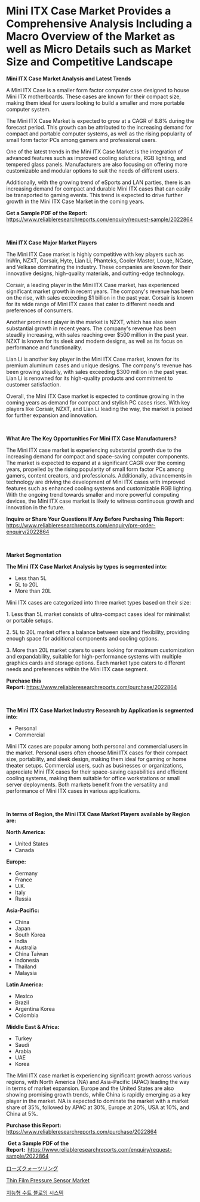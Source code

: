 <p><h1>Mini ITX Case Market Provides a Comprehensive Analysis Including a Macro Overview of the Market as well as Micro Details such as Market Size and Competitive Landscape</h1></p><p><strong>Mini ITX Case Market Analysis and Latest Trends</strong></p>
<p><p>A Mini ITX Case is a smaller form factor computer case designed to house Mini ITX motherboards. These cases are known for their compact size, making them ideal for users looking to build a smaller and more portable computer system.</p><p>The Mini ITX Case Market is expected to grow at a CAGR of 8.8% during the forecast period. This growth can be attributed to the increasing demand for compact and portable computer systems, as well as the rising popularity of small form factor PCs among gamers and professional users. </p><p>One of the latest trends in the Mini ITX Case Market is the integration of advanced features such as improved cooling solutions, RGB lighting, and tempered glass panels. Manufacturers are also focusing on offering more customizable and modular options to suit the needs of different users.</p><p>Additionally, with the growing trend of eSports and LAN parties, there is an increasing demand for compact and durable Mini ITX cases that can easily be transported to gaming events. This trend is expected to drive further growth in the Mini ITX Case Market in the coming years.</p></p>
<p><strong>Get a Sample PDF of the Report:&nbsp;</strong> <a href="https://www.reliableresearchreports.com/enquiry/request-sample/2022864">https://www.reliableresearchreports.com/enquiry/request-sample/2022864</a></p>
<p>&nbsp;</p>
<p><strong>Mini ITX Case Major Market Players</strong></p>
<p><p>The Mini ITX Case market is highly competitive with key players such as InWin, NZXT, Corsair, Hyte, Lian Li, Phanteks, Cooler Master, Louqe, NCase, and Velkase dominating the industry. These companies are known for their innovative designs, high-quality materials, and cutting-edge technology.</p><p>Corsair, a leading player in the Mini ITX Case market, has experienced significant market growth in recent years. The company's revenue has been on the rise, with sales exceeding $1 billion in the past year. Corsair is known for its wide range of Mini ITX cases that cater to different needs and preferences of consumers.</p><p>Another prominent player in the market is NZXT, which has also seen substantial growth in recent years. The company's revenue has been steadily increasing, with sales reaching over $500 million in the past year. NZXT is known for its sleek and modern designs, as well as its focus on performance and functionality.</p><p>Lian Li is another key player in the Mini ITX Case market, known for its premium aluminum cases and unique designs. The company's revenue has been growing steadily, with sales exceeding $300 million in the past year. Lian Li is renowned for its high-quality products and commitment to customer satisfaction.</p><p>Overall, the Mini ITX Case market is expected to continue growing in the coming years as demand for compact and stylish PC cases rises. With key players like Corsair, NZXT, and Lian Li leading the way, the market is poised for further expansion and innovation.</p></p>
<p>&nbsp;</p>
<p><strong>What Are The Key Opportunities For Mini ITX Case Manufacturers?</strong></p>
<p><p>The Mini ITX case market is experiencing substantial growth due to the increasing demand for compact and space-saving computer components. The market is expected to expand at a significant CAGR over the coming years, propelled by the rising popularity of small form factor PCs among gamers, content creators, and professionals. Additionally, advancements in technology are driving the development of Mini ITX cases with improved features such as enhanced cooling systems and customizable RGB lighting. With the ongoing trend towards smaller and more powerful computing devices, the Mini ITX case market is likely to witness continuous growth and innovation in the future.</p></p>
<p><strong>Inquire or Share Your Questions If Any Before Purchasing This Report:</strong> <a href="https://www.reliableresearchreports.com/enquiry/pre-order-enquiry/2022864">https://www.reliableresearchreports.com/enquiry/pre-order-enquiry/2022864</a></p>
<p>&nbsp;</p>
<p><strong>Market Segmentation</strong></p>
<p><strong>The Mini ITX Case Market Analysis by types is segmented into:</strong></p>
<p><ul><li>Less than 5L</li><li>5L to 20L</li><li>More than 20L</li></ul></p>
<p><p>Mini ITX cases are categorized into three market types based on their size: </p><p>1. Less than 5L market consists of ultra-compact cases ideal for minimalist or portable setups.</p><p>2. 5L to 20L market offers a balance between size and flexibility, providing enough space for additional components and cooling options.</p><p>3. More than 20L market caters to users looking for maximum customization and expandability, suitable for high-performance systems with multiple graphics cards and storage options. Each market type caters to different needs and preferences within the Mini ITX case segment.</p></p>
<p><strong>Purchase this Report:&nbsp;</strong><a href="https://www.reliableresearchreports.com/purchase/2022864">https://www.reliableresearchreports.com/purchase/2022864</a></p>
<p>&nbsp;</p>
<p><strong>The Mini ITX Case Market Industry Research by Application is segmented into:</strong></p>
<p><ul><li>Personal</li><li>Commercial</li></ul></p>
<p><p>Mini ITX cases are popular among both personal and commercial users in the market. Personal users often choose Mini ITX cases for their compact size, portability, and sleek design, making them ideal for gaming or home theater setups. Commercial users, such as businesses or organizations, appreciate Mini ITX cases for their space-saving capabilities and efficient cooling systems, making them suitable for office workstations or small server deployments. Both markets benefit from the versatility and performance of Mini ITX cases in various applications.</p></p>
<p>&nbsp;</p>
<p><strong>In terms of Region, the Mini ITX Case Market Players available by Region are:</strong></p>
<p>
    <p> <strong> North America: </strong>
        <ul>
            <li>United States</li>
            <li>Canada</li>
        </ul>
        </p> 
    <p> <strong> Europe: </strong>
        <ul>
            <li>Germany</li>
            <li>France</li>
            <li>U.K.</li>
            <li>Italy</li>
            <li>Russia</li>
        </ul>
        </p> 
    <p> <strong> Asia-Pacific: </strong>
        <ul>
            <li>China</li>
            <li>Japan</li>
            <li>South Korea</li>
            <li>India</li>
            <li>Australia</li>
            <li>China Taiwan</li>
            <li>Indonesia</li>
            <li>Thailand</li>
            <li>Malaysia</li>
        </ul>
        </p> 
    <p> <strong> Latin America: </strong>
        <ul>
            <li>Mexico</li>
            <li>Brazil</li>
            <li>Argentina Korea</li>
            <li>Colombia</li>
        </ul>
        </p> 
    <p> <strong> Middle East & Africa: </strong>
        <ul>
            <li>Turkey</li>
            <li>Saudi</li>
            <li>Arabia</li>
            <li>UAE</li>
            <li>Korea</li>
        </ul>
    </p>
    </p>
<p><p>The Mini ITX case market is experiencing significant growth across various regions, with North America (NA) and Asia-Pacific (APAC) leading the way in terms of market expansion. Europe and the United States are also showing promising growth trends, while China is rapidly emerging as a key player in the market. NA is expected to dominate the market with a market share of 35%, followed by APAC at 30%, Europe at 20%, USA at 10%, and China at 5%.</p></p>
<p><strong>Purchase this Report: </strong><a href="https://www.reliableresearchreports.com/purchase/2022864">https://www.reliableresearchreports.com/purchase/2022864</a></p>
<p>&nbsp;<strong>Get a Sample PDF of the Report:&nbsp;&nbsp;</strong><a href="https://www.reliableresearchreports.com/enquiry/request-sample/2022864">https://www.reliableresearchreports.com/enquiry/request-sample/2022864</a></p>
<p><strong></strong></p>
<p><p><a href="https://github.com/oqxogxyvqe90775/Market-Research-Report-List-1/blob/main/822499211368.md">ローズクォーツリング</a></p><p><a href="https://github.com/RoccoManning/Market-Research-Report-List-4/blob/main/thin-film-pressure-sensor-market.md">Thin Film Pressure Sensor Market</a></p><p><a href="https://medium.com/@vlcostes/%EC%A7%80%EB%8A%A5%ED%98%95-%EC%8A%88%ED%8A%B8-%EB%B8%94%EB%A1%9C%EC%9E%89-%EC%8B%9C%EC%8A%A4%ED%85%9C-%EC%8B%9C%EC%9E%A5-%EB%B3%B4%EA%B3%A0%EC%84%9C%EB%8A%94-%EC%9D%B4-%EC%8B%9C%EC%9E%A5%EC%9D%98-%EC%B5%9C%EC%8B%A0-%ED%8A%B8%EB%A0%8C%EB%93%9C%EC%99%80-%EC%84%B1%EC%9E%A5-%EA%B8%B0%ED%9A%8C%EB%A5%BC-%EB%B3%B4%EC%97%AC%EC%A4%8D%EB%8B%88%EB%8B%A4-55d5b3d4d0a8">지능형 수트 블로잉 시스템</a></p></p>
